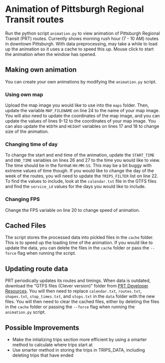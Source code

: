 # Animation of Pittsburgh Regional Transit routes

Run the python script `animation.py` to view animation of Pittsburgh Regional Transit (PRT) routes. Currently shows morning rush hour (7 - 10 AM) routes in downtown Pittsburgh. With data preprocessing, may take a while to load up the animation so it uses a cache to speed this up. Mouse click to start the animation when the window has opened.

## Making own animation

You can create your own animations by modifying the `animation.py` script.    

### Using own map
Upload the map image you would like to use into the `maps` folder. Then, update the variable `MAP_FILENAME` on line 24 to the name of your map image. You will also need to update the coordinates of the map image, and you can update the values of lines 9-12 to the coordinates of your map image. You can also update the `WIDTH` and `HEIGHT` variables on lines 17 and 18 to change size of the animation.

### Changing time of day
To change the start and end time of the animation, update the `START_TIME` and `END_TIME` variables on lines 26 and 27 to the time you would like to view. The time should be in the format `HH:MM:SS`. This may be a bit buggy with extreme values of time though. If you would like to change the day of the week of the routes, you will need to update the `TRIPS_FILTER` list on line 22. To find the values to include, look at the `calendar.txt` file in the GTFS files and find the `service_id` values for the days you would like to include.

### Changing FPS
Change the FPS variable on line 20 to change speed of animation.

## Cached Files

The script stores the processed data into pickled files in the `cache` folder. This is to speed up the loading time of the animation. If you would like to update the data, you can delete the files in the `cache` folder or pass the `--force` flag when running the script.

## Updating route data

PRT periodically updates its routes and timings. When data is outdated, download the "GTFS files (Clever version)" folder from [PRT Developer Resources](https://www.rideprt.org/business-center/developer-resources/). You will then need to replace `calendar.txt`, `routes.txt`, `shapes.txt`, `stop_times.txt`, and `stops.txt` in the `data` folder with the new files. You will then need to clear the cached files, either by deleting the files in the `cache` folder or passing the `--force` flag when running the `animation.py` script. 

## Possible Improvements

- Make the intializing trips section more efficient by using a smarter method to calculate where trips start at
- Use smarter method in storing the trips in TRIPS_DATA, including deleting trips that have ended
